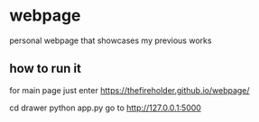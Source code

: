 # webpage

personal webpage that showcases my previous works

## how to run it

for main page just enter
https://thefireholder.github.io/webpage/

cd drawer
python app.py
go to http://127.0.0.1:5000

